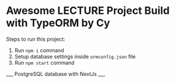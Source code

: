 # Awesome  LECTURE Project Build with TypeORM by Cy

Steps to run this project:

1. Run `npm i` command
2. Setup database settings inside `ormconfig.json` file
3. Run `npm start` command


___ PostgreSQL database with NextJs ___